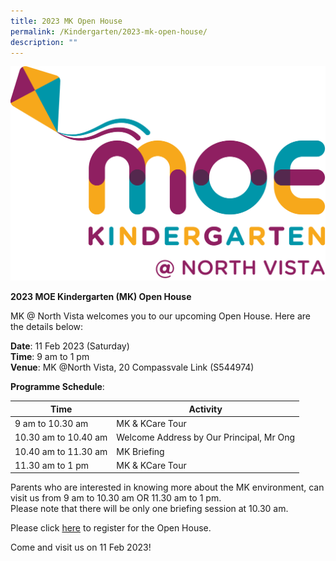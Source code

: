 ```yaml
---
title: 2023 MK Open House
permalink: /Kindergarten/2023-mk-open-house/
description: ""
---
```

![](/images/MK/MKNV%20Pantone.png)



**2023 MOE Kindergarten (MK) Open House**

MK @ North Vista welcomes you to our upcoming Open House. Here are the details below:

**Date**: 11 Feb 2023 (Saturday) <br>
**Time**: 9 am to 1 pm <br>
**Venue**: MK @North Vista, 20 Compassvale Link (S544974)


**Programme Schedule**: 


| Time | Activity |  
| -------- | -------- | 
| 9 am to 10.30 am   | MK & KCare Tour    | 
| 10.30 am to 10.40 am      | Welcome Address by Our Principal, Mr Ong     |  
| 10.40 am to 11.30 am   | MK Briefing    |  
| 11.30 am to 1 pm     | MK & KCare Tour     |  


Parents who are interested in knowing more about the MK environment, can visit us from 9 am to 10.30 am OR 11.30 am to 1 pm. <br>Please note that there will be only one briefing session at 10.30 am.

Please click [here](https://www.eventbrite.com/e/2023-mk-open-house-tickets-505734434307?utm_campaign=open+house+&utm_medium=email&utm_source=PMKs) to register for the Open House. 

Come and visit us on 11 Feb 2023!